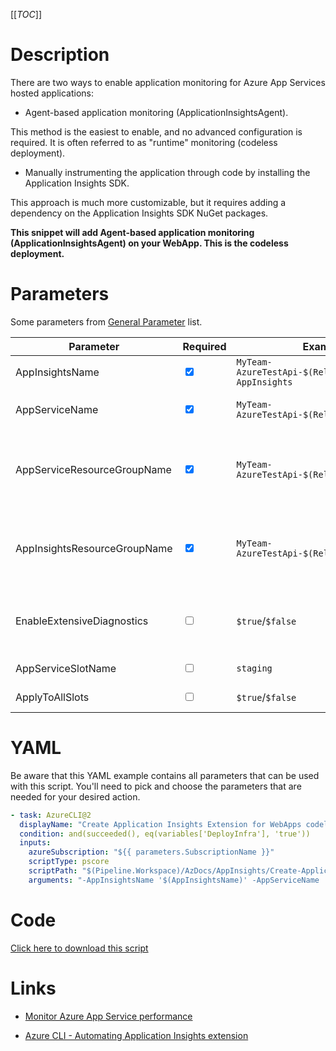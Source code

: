 [[_TOC_]]

# Description

There are two ways to enable application monitoring for Azure App Services hosted applications:

- Agent-based application monitoring (ApplicationInsightsAgent).

This method is the easiest to enable, and no advanced configuration is required. It is often referred to as "runtime" monitoring (codeless deployment).

- Manually instrumenting the application through code by installing the Application Insights SDK.

This approach is much more customizable, but it requires adding a dependency on the Application Insights SDK NuGet packages.

**This snippet will add Agent-based application monitoring (ApplicationInsightsAgent) on your WebApp. This is the codeless deployment.**

# Parameters

Some parameters from [General Parameter](/Azure/AzDocs-v1/Scripts) list.

| Parameter                    | Required                        | Example Value                                                | Description                                                                                                                                         |
| ---------------------------- | ------------------------------- | ------------------------------------------------------------ | --------------------------------------------------------------------------------------------------------------------------------------------------- |
| AppInsightsName              | <input type="checkbox" checked> | `MyTeam-AzureTestApi-$(Release.EnvironmentName)-AppInsights` | The name of the AppInsights resource to use.                                                                                                        |
| AppServiceName               | <input type="checkbox" checked> | `MyTeam-AzureTestApi-$(Release.EnvironmentName)`             | The name of the WebApp resource the AppInsights settings will be configured on.                                                                     |
| AppServiceResourceGroupName  | <input type="checkbox" checked> | `MyTeam-AzureTestApi-$(Release.EnvironmentName)`             | The name of the Resource Group where the AppService resource resides. Typically this is the same ResourceGroup as the appInsightsResourceGroupName  |
| AppInsightsResourceGroupName | <input type="checkbox" checked> | `MyTeam-AzureTestApi-$(Release.EnvironmentName)`             | The name of the Resource Group where the AppInsights resource resides. Typically this is the same ResourceGroup as the appInsightsResourceGroupName |
| EnableExtensiveDiagnostics   | <input type="checkbox">         | `$true`/`$false`                                             | Enable extensive diagnostics. This might affect performance of your application stack. Please use with caution. Defaults to `$false`.               |
| AppServiceSlotName           | <input type="checkbox">         | `staging`                                                    | Select a specific slot to run this script on                                                                                                        |
| ApplyToAllSlots              | <input type="checkbox">         | `$true`/`$false`                                             | Applies the current script to all slots revolving the app service                                                                                   |

# YAML

Be aware that this YAML example contains all parameters that can be used with this script. You'll need to pick and choose the parameters that are needed for your desired action.

```yaml
- task: AzureCLI@2
  displayName: "Create Application Insights Extension for WebApps codeless"
  condition: and(succeeded(), eq(variables['DeployInfra'], 'true'))
  inputs:
    azureSubscription: "${{ parameters.SubscriptionName }}"
    scriptType: pscore
    scriptPath: "$(Pipeline.Workspace)/AzDocs/AppInsights/Create-Application-Insights-Extension-for-WebApps-codeless.ps1"
    arguments: "-AppInsightsName '$(AppInsightsName)' -AppServiceName '$(AppServiceName)' -AppServiceResourceGroupName '$(AppServiceResourceGroupName)' -AppInsightsResourceGroupName '$(AppInsightsResourceGroupName)' -EnableExtensiveDiagnostics $(EnableExtensiveDiagnostics) -AppServiceSlotName '$(AppServiceSlotName)' -ApplyToAllSlots $(ApplyToAllSlots)"
```

# Code

[Click here to download this script](../../../../src/AppInsights/Create-Application-Insights-Extension-for-WebApps-codeless.ps1)

# Links

- [Monitor Azure App Service performance](https://docs.microsoft.com/en-us/azure/azure-monitor/app/azure-web-apps?tabs=net)

- [Azure CLI - Automating Application Insights extension](https://markheath.net/post/automate-app-insights-extension)

